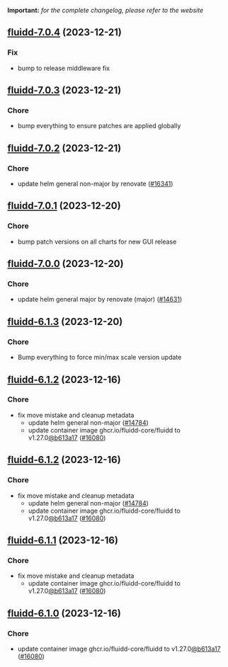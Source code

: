 **Important:**
*for the complete changelog, please refer to the website*




## [fluidd-7.0.4](https://github.com/truecharts/charts/compare/fluidd-7.0.3...fluidd-7.0.4) (2023-12-21)

### Fix

- bump to release middleware fix
  
  


## [fluidd-7.0.3](https://github.com/truecharts/charts/compare/fluidd-7.0.2...fluidd-7.0.3) (2023-12-21)

### Chore

- bump everything to ensure patches are applied globally
  
  


## [fluidd-7.0.2](https://github.com/truecharts/charts/compare/fluidd-7.0.1...fluidd-7.0.2) (2023-12-21)

### Chore

- update helm general non-major by renovate ([#16341](https://github.com/truecharts/charts/issues/16341))
  
  


## [fluidd-7.0.1](https://github.com/truecharts/charts/compare/fluidd-7.0.0...fluidd-7.0.1) (2023-12-20)

### Chore

- bump patch versions on all charts for new GUI release
  
  


## [fluidd-7.0.0](https://github.com/truecharts/charts/compare/fluidd-6.1.3...fluidd-7.0.0) (2023-12-20)

### Chore

- update helm general major by renovate (major) ([#14631](https://github.com/truecharts/charts/issues/14631))
  
  


## [fluidd-6.1.3](https://github.com/truecharts/charts/compare/fluidd-6.1.2...fluidd-6.1.3) (2023-12-20)

### Chore

- Bump everything to force min/max scale version update
  
  


## [fluidd-6.1.2](https://github.com/truecharts/charts/compare/fluidd-6.0.17...fluidd-6.1.2) (2023-12-16)

### Chore

- fix move mistake and cleanup metadata
  - update helm general non-major ([#14784](https://github.com/truecharts/charts/issues/14784))
  - update container image ghcr.io/fluidd-core/fluidd to v1.27.0[@b613a17](https://github.com/b613a17) ([#16080](https://github.com/truecharts/charts/issues/16080))
  
  


## [fluidd-6.1.2](https://github.com/truecharts/charts/compare/fluidd-6.0.17...fluidd-6.1.2) (2023-12-16)

### Chore

- fix move mistake and cleanup metadata
  - update helm general non-major ([#14784](https://github.com/truecharts/charts/issues/14784))
  - update container image ghcr.io/fluidd-core/fluidd to v1.27.0[@b613a17](https://github.com/b613a17) ([#16080](https://github.com/truecharts/charts/issues/16080))
  
  


## [fluidd-6.1.1](https://github.com/truecharts/charts/compare/fluidd-6.0.17...fluidd-6.1.1) (2023-12-16)

### Chore

- fix move mistake and cleanup metadata
  - update container image ghcr.io/fluidd-core/fluidd to v1.27.0[@b613a17](https://github.com/b613a17) ([#16080](https://github.com/truecharts/charts/issues/16080))
  
  


## [fluidd-6.1.0](https://github.com/truecharts/charts/compare/fluidd-6.0.17...fluidd-6.1.0) (2023-12-16)

### Chore

- update container image ghcr.io/fluidd-core/fluidd to v1.27.0[@b613a17](https://github.com/b613a17) ([#16080](https://github.com/truecharts/charts/issues/16080))
  
  
